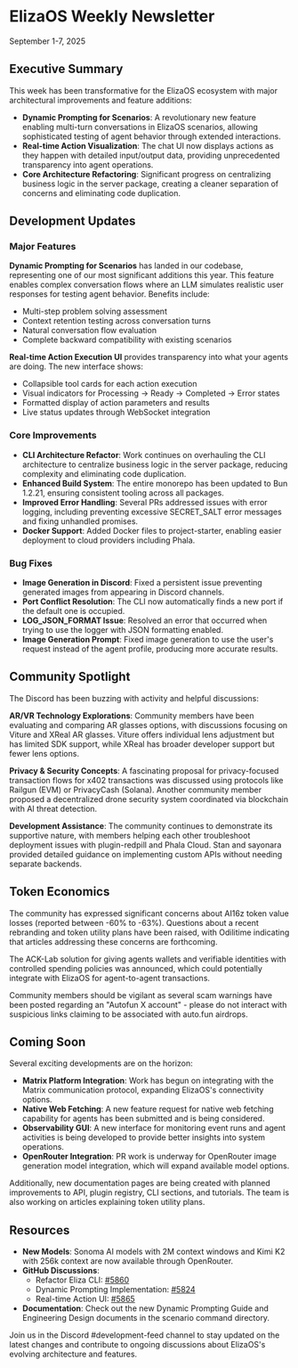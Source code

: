 # ElizaOS Weekly Newsletter
September 1-7, 2025

## Executive Summary

This week has been transformative for the ElizaOS ecosystem with major architectural improvements and feature additions:

- **Dynamic Prompting for Scenarios**: A revolutionary new feature enabling multi-turn conversations in ElizaOS scenarios, allowing sophisticated testing of agent behavior through extended interactions.
- **Real-time Action Visualization**: The chat UI now displays actions as they happen with detailed input/output data, providing unprecedented transparency into agent operations.
- **Core Architecture Refactoring**: Significant progress on centralizing business logic in the server package, creating a cleaner separation of concerns and eliminating code duplication.

## Development Updates

### Major Features

**Dynamic Prompting for Scenarios** has landed in our codebase, representing one of our most significant additions this year. This feature enables complex conversation flows where an LLM simulates realistic user responses for testing agent behavior. Benefits include:
- Multi-step problem solving assessment
- Context retention testing across conversation turns
- Natural conversation flow evaluation
- Complete backward compatibility with existing scenarios

**Real-time Action Execution UI** provides transparency into what your agents are doing. The new interface shows:
- Collapsible tool cards for each action execution
- Visual indicators for Processing → Ready → Completed → Error states
- Formatted display of action parameters and results
- Live status updates through WebSocket integration

### Core Improvements

- **CLI Architecture Refactor**: Work continues on overhauling the CLI architecture to centralize business logic in the server package, reducing complexity and eliminating code duplication.
- **Enhanced Build System**: The entire monorepo has been updated to Bun 1.2.21, ensuring consistent tooling across all packages.
- **Improved Error Handling**: Several PRs addressed issues with error logging, including preventing excessive SECRET_SALT error messages and fixing unhandled promises.
- **Docker Support**: Added Docker files to project-starter, enabling easier deployment to cloud providers including Phala.

### Bug Fixes

- **Image Generation in Discord**: Fixed a persistent issue preventing generated images from appearing in Discord channels.
- **Port Conflict Resolution**: The CLI now automatically finds a new port if the default one is occupied.
- **LOG_JSON_FORMAT Issue**: Resolved an error that occurred when trying to use the logger with JSON formatting enabled.
- **Image Generation Prompt**: Fixed image generation to use the user's request instead of the agent profile, producing more accurate results.

## Community Spotlight

The Discord has been buzzing with activity and helpful discussions:

**AR/VR Technology Explorations**: Community members have been evaluating and comparing AR glasses options, with discussions focusing on Viture and XReal AR glasses. Viture offers individual lens adjustment but has limited SDK support, while XReal has broader developer support but fewer lens options.

**Privacy & Security Concepts**: A fascinating proposal for privacy-focused transaction flows for x402 transactions was discussed using protocols like Railgun (EVM) or PrivacyCash (Solana). Another community member proposed a decentralized drone security system coordinated via blockchain with AI threat detection.

**Development Assistance**: The community continues to demonstrate its supportive nature, with members helping each other troubleshoot deployment issues with plugin-redpill and Phala Cloud. Stan and sayonara provided detailed guidance on implementing custom APIs without needing separate backends.

## Token Economics

The community has expressed significant concerns about AI16z token value losses (reported between -60% to -63%). Questions about a recent rebranding and token utility plans have been raised, with Odilitime indicating that articles addressing these concerns are forthcoming.

The ACK-Lab solution for giving agents wallets and verifiable identities with controlled spending policies was announced, which could potentially integrate with ElizaOS for agent-to-agent transactions.

Community members should be vigilant as several scam warnings have been posted regarding an "Autofun X account" - please do not interact with suspicious links claiming to be associated with auto.fun airdrops.

## Coming Soon

Several exciting developments are on the horizon:

- **Matrix Platform Integration**: Work has begun on integrating with the Matrix communication protocol, expanding ElizaOS's connectivity options.
- **Native Web Fetching**: A new feature request for native web fetching capability for agents has been submitted and is being considered.
- **Observability GUI**: A new interface for monitoring event runs and agent activities is being developed to provide better insights into system operations.
- **OpenRouter Integration**: PR work is underway for OpenRouter image generation model integration, which will expand available model options.

Additionally, new documentation pages are being created with planned improvements to API, plugin registry, CLI sections, and tutorials. The team is also working on articles explaining token utility plans.

## Resources

- **New Models**: Sonoma AI models with 2M context windows and Kimi K2 with 256k context are now available through OpenRouter.
- **GitHub Discussions**: 
  - Refactor Eliza CLI: [#5860](https://github.com/elizaos/eliza/issues/5860)
  - Dynamic Prompting Implementation: [#5824](https://github.com/elizaos/eliza/pull/5824)
  - Real-time Action UI: [#5865](https://github.com/elizaos/eliza/pull/5865)
- **Documentation**: Check out the new Dynamic Prompting Guide and Engineering Design documents in the scenario command directory.

Join us in the Discord #development-feed channel to stay updated on the latest changes and contribute to ongoing discussions about ElizaOS's evolving architecture and features.
